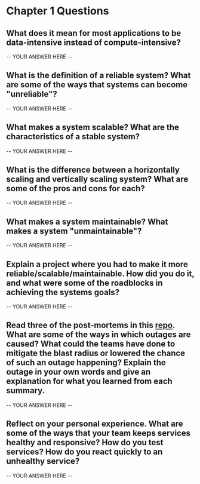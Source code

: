 # Chapter 1 Questions

## What does it mean for most applications to be data-intensive instead of compute-intensive?

-- YOUR ANSWER HERE --

## What is the definition of a reliable system? What are some of the ways that systems can become "unreliable"?

-- YOUR ANSWER HERE --

## What makes a system scalable? What are the characteristics of a stable system?

-- YOUR ANSWER HERE --

## What is the difference between a horizontally scaling and vertically scaling system? What are some of the pros and cons for each?

-- YOUR ANSWER HERE --

## What makes a system maintainable? What makes a system "unmaintainable"?

-- YOUR ANSWER HERE --

## Explain a project where you had to make it more reliable/scalable/maintainable. How did you do it, and what were some of the roadblocks in achieving the systems goals?

-- YOUR ANSWER HERE --

## Read three of the post-mortems in this [repo](https://github.com/danluu/post-mortems). What are some of the ways in which outages are caused? What could the teams have done to mitigate the blast radius or lowered the chance of such an outage happening? Explain the outage in your own words and give an explanation for what you learned from each summary.

-- YOUR ANSWER HERE --

## Reflect on your personal experience. What are some of the ways that your team keeps services healthy and responsive? How do you test services? How do you react quickly to an unhealthy service?

-- YOUR ANSWER HERE --
